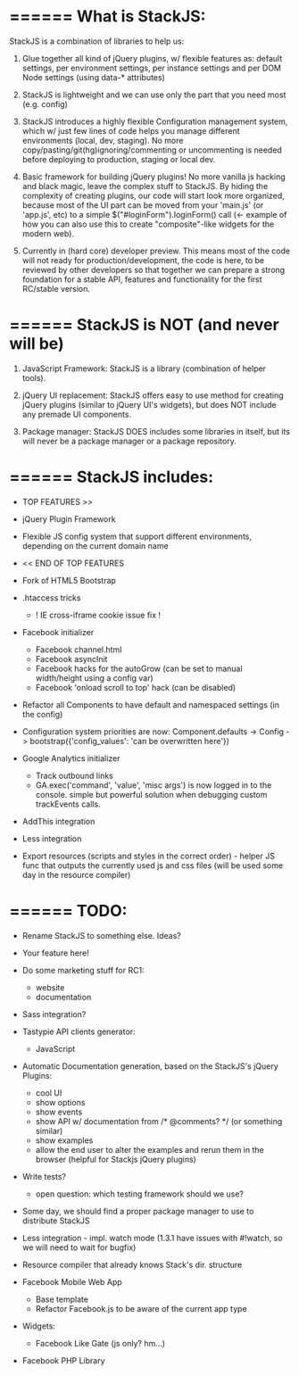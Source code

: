======
What is StackJS:
======

StackJS is a combination of libraries to help us:

1. Glue together all kind of jQuery plugins, w/ flexible features as: default settings, per environment settings,
    per instance settings and per DOM Node settings (using data-* attributes)

2. StackJS is lightweight and we can use only the part that you need most (e.g. config)

3. StackJS introduces a highly flexible Configuration management system, which w/ just few lines of code helps you
    manage different environments (local, dev, staging). No more copy/pasting/git(hg)ignoring/commenting or uncommenting
    is needed before deploying to production, staging or local dev.

4. Basic framework for building jQuery plugins! No more vanilla js hacking and black magic,
    leave the complex stuff to StackJS. By hiding the complexity of creating plugins, our code will start look more
    organized, because most of the UI part can be moved from your 'main.js' (or 'app.js', etc) to a simple
    $("#loginForm").loginForm() call (<- example of how you can also use this to create "composite"-like widgets for
    the modern web).

5. Currently in (hard core) developer preview. This means most of the code will not ready for production/development,
    the code is here, to be reviewed by other developers so that together we can prepare a strong foundation for a
    stable API, features and functionality for the first RC/stable version.


======
StackJS is NOT (and never will be)
======

1. JavaScript Framework: StackJS is a library (combination of helper tools).

2. jQuery UI replacement: StackJS offers easy to use method for creating jQuery plugins (similar to jQuery UI's
    widgets), but does NOT include any premade UI components.

3. Package manager: StackJS DOES includes some libraries in itself, but its will never be a package manager or a
    package repository.

======
StackJS includes:
======

 - TOP FEATURES >>

 - jQuery Plugin Framework

 - Flexible JS config system that support different environments, depending on the current domain name

 - << END OF TOP FEATURES

 - Fork of HTML5 Bootstrap

 - .htaccess tricks
    - ! IE cross-iframe cookie issue fix !

 - Facebook initializer
    - Facebook channel.html
    - Facebook asyncInit
    - Facebook hacks for the autoGrow (can be set to manual width/height using a config var)
    - Facebook 'onload scroll to top' hack (can be disabled)

 - Refactor all Components to have default and namespaced settings (in the config)
 - Configuration system priorities are now: Component.defaults -> Config -> bootstrap({'config_values': 'can be overwritten here'})

 - Google Analytics initializer
     - Track outbound links
     - GA.exec('command', 'value', 'misc args') is now logged in to the console. simple but powerful solution when
     debugging custom trackEvents calls.
 - AddThis integration
 - Less integration
 - Export resources (scripts and styles in the correct order) - helper JS func that outputs the currently used js and
 css files (will be used some day in the resource compiler)


======
TODO:
======

 - Rename StackJS to something else. Ideas?

 - Your feature here!

 - Do some marketing stuff for RC1:
    - website
    - documentation

 - Sass integration?

 - Tastypie API clients generator:
    - JavaScript

 - Automatic Documentation generation, based on the StackJS's jQuery Plugins:
    - cool UI
    - show options
    - show events
    - show API w/ documentation from /* @comments? */ (or something similar)
    - show examples
    - allow the end user to alter the examples and rerun them in the browser (helpful for Stackjs jQuery plugins)

 - Write tests?
    - open question: which testing framework should we use?

 - Some day, we should find a proper package manager to use to distribute StackJS

 - Less integration - impl. watch mode (1.3.1 have issues with #!watch, so we will need to wait for bugfix)

 - Resource compiler that already knows Stack's dir. structure

 - Facebook Mobile Web App
   - Base template
   - Refactor Facebook.js to be aware of the current app type

 - Widgets:
    - Facebook Like Gate (js only? hm...)

 - Facebook PHP Library
